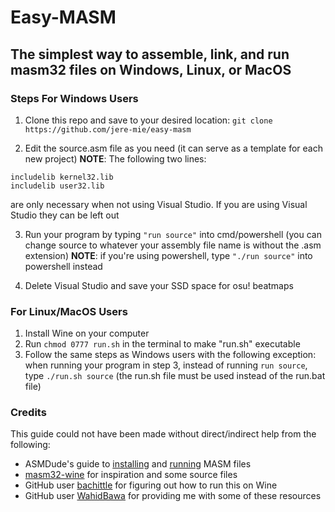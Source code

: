 # Easy-MASM
## The simplest way to assemble, link, and run masm32 files on Windows, Linux, or MacOS

### Steps For Windows Users
1. Clone this repo and save to your desired location:
```git clone https://github.com/jere-mie/easy-masm```

2. Edit the source.asm file as you need (it can serve as a template for each new project)
**NOTE**: The following two lines:
```
includelib kernel32.lib
includelib user32.lib
```
are only necessary when not using Visual Studio. If you are using Visual Studio they can be left out

3. Run your program by typing `"run source"` into cmd/powershell (you can change source to whatever your assembly file name is without the .asm extension)
**NOTE**: if you're using powershell, type `"./run source"` into powershell instead

4. Delete Visual Studio and save your SSD space for osu! beatmaps

### For Linux/MacOS Users
1. Install Wine on your computer
2. Run `chmod 0777 run.sh` in the terminal to make "run.sh" executable
3. Follow the same steps as Windows users with the following exception: when running your program in step 3, instead of running `run source`, type `./run.sh source` (the run.sh file must be used instead of the run.bat file)

### Credits
This guide could not have been made without direct/indirect help from the following:
* ASMDude's guide to [installing](https://asmdude.wordpress.com/2019/02/15/how-to-install-masm32-on-windows-10/) and [running](https://asmdude.wordpress.com/2019/02/14/how-to-compile-and-link-masm-on-windows-10/) MASM files
* [masm32-wine](https://github.com/olivatooo/masm32-wine) for inspiration and some source files
* GitHub user [bachittle](https://github.com/bachittle) for figuring out how to run this on Wine
* GitHub user [WahidBawa](https://github.com/WahidBawa) for providing me with some of these resources